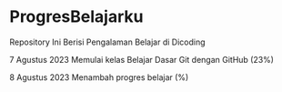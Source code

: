 # ProgresBelajarku
Repository Ini Berisi Pengalaman Belajar di Dicoding

7 Agustus 2023
Memulai kelas Belajar Dasar Git dengan GitHub (23%)

8 Agustus 2023
Menambah progres belajar (%)

